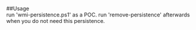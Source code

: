 ##Usage  
run 'wmi-persistence.ps1' as a POC.
run 'remove-persistence' afterwards when you do not need this persistence.
